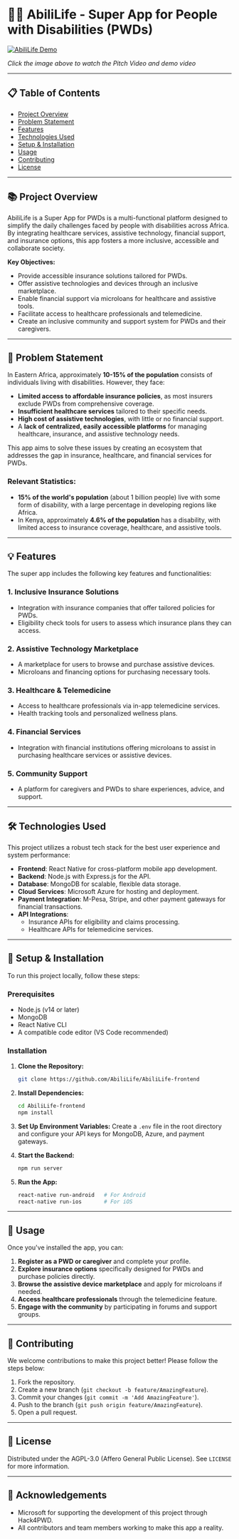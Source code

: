# 🦸‍♂️ AbiliLife - Super App for People with Disabilities (PWDs)

[![AbiliLife Demo](https://logodix.com/logo/2002377.jpg)](https://drive.google.com/file/d/1ZeFDOUDRe2uafilDUGRvceAnJmlpvBEh/view?usp=drive_link)

*Click the image above to watch the Pitch Video and demo video*

---

## 📋 Table of Contents

- [Project Overview](#project-overview)
- [Problem Statement](#problem-statement)
- [Features](#features)
- [Technologies Used](#technologies-used)
- [Setup & Installation](#setup--installation)
- [Usage](#usage)
- [Contributing](#contributing)
- [License](#license)

---

## 📚 Project Overview

AbiliLife is a Super App for PWDs is a multi-functional platform designed to simplify the daily challenges faced by people with disabilities across Africa. By integrating healthcare services, assistive technology, financial support, and insurance options, this app fosters a more inclusive, accessible and collaborate society.

**Key Objectives:**
- Provide accessible insurance solutions tailored for PWDs.
- Offer assistive technologies and devices through an inclusive marketplace.
- Enable financial support via microloans for healthcare and assistive tools.
- Facilitate access to healthcare professionals and telemedicine.
- Create an inclusive community and support system for PWDs and their caregivers.

---

## 🔎 Problem Statement

In Eastern Africa, approximately **10-15% of the population** consists of individuals living with disabilities. However, they face:
- **Limited access to affordable insurance policies**, as most insurers exclude PWDs from comprehensive coverage.
- **Insufficient healthcare services** tailored to their specific needs.
- **High cost of assistive technologies**, with little or no financial support.
- A **lack of centralized, easily accessible platforms** for managing healthcare, insurance, and assistive technology needs.

This app aims to solve these issues by creating an ecosystem that addresses the gap in insurance, healthcare, and financial services for PWDs.

### Relevant Statistics:
- **15% of the world's population** (about 1 billion people) live with some form of disability, with a large percentage in developing regions like Africa.
- In Kenya, approximately **4.6% of the population** has a disability, with limited access to insurance coverage, healthcare, and assistive tools.

---

## 💡 Features

The super app includes the following key features and functionalities:

### 1. **Inclusive Insurance Solutions**
   - Integration with insurance companies that offer tailored policies for PWDs.
   - Eligibility check tools for users to assess which insurance plans they can access.

### 2. **Assistive Technology Marketplace**
   - A marketplace for users to browse and purchase assistive devices.
   - Microloans and financing options for purchasing necessary tools.
   
### 3. **Healthcare & Telemedicine**
   - Access to healthcare professionals via in-app telemedicine services.
   - Health tracking tools and personalized wellness plans.

### 4. **Financial Services**
   - Integration with financial institutions offering microloans to assist in purchasing healthcare services or assistive devices.
   
### 5. **Community Support**
   - A platform for caregivers and PWDs to share experiences, advice, and support.

---

## 🛠 Technologies Used

This project utilizes a robust tech stack for the best user experience and system performance:

- **Frontend**: React Native for cross-platform mobile app development.
- **Backend**: Node.js with Express.js for the API.
- **Database**: MongoDB for scalable, flexible data storage.
- **Cloud Services**: Microsoft Azure for hosting and deployment.
- **Payment Integration**: M-Pesa, Stripe, and other payment gateways for financial transactions.
- **API Integrations**:
  - Insurance APIs for eligibility and claims processing.
  - Healthcare APIs for telemedicine services.

---

## 🚀 Setup & Installation

To run this project locally, follow these steps:

### Prerequisites

- Node.js (v14 or later)
- MongoDB
- React Native CLI
- A compatible code editor (VS Code recommended)

### Installation

1. **Clone the Repository:**
   ```bash
   git clone https://github.com/AbiliLife/AbiliLife-frontend
   ```

2. **Install Dependencies:**
   ```bash
   cd AbiliLife-frontend
   npm install
   ```

3. **Set Up Environment Variables:**
   Create a `.env` file in the root directory and configure your API keys for MongoDB, Azure, and payment gateways.

4. **Start the Backend:**
   ```bash
   npm run server
   ```

5. **Run the App:**
   ```bash
   react-native run-android   # For Android
   react-native run-ios       # For iOS
   ```

---

## 📲 Usage

Once you've installed the app, you can:

1. **Register as a PWD or caregiver** and complete your profile.
2. **Explore insurance options** specifically designed for PWDs and purchase policies directly.
3. **Browse the assistive device marketplace** and apply for microloans if needed.
4. **Access healthcare professionals** through the telemedicine feature.
5. **Engage with the community** by participating in forums and support groups.

---

## 🤝 Contributing

We welcome contributions to make this project better! Please follow the steps below:

1. Fork the repository.
2. Create a new branch (`git checkout -b feature/AmazingFeature`).
3. Commit your changes (`git commit -m 'Add AmazingFeature'`).
4. Push to the branch (`git push origin feature/AmazingFeature`).
5. Open a pull request.

---

## 📄 License

Distributed under the AGPL-3.0 (Affero General Public License). See `LICENSE` for more information.

---

## 🙌 Acknowledgements

- Microsoft for supporting the development of this project through Hack4PWD.
- All contributors and team members working to make this app a reality.

